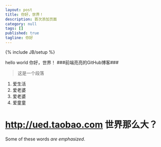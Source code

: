 ```yaml
---
layout: post
title: 你好，世界！
description: 首次添加页面
category: null
tags: []
published: true
tagline: 你好
---
```

{% include JB/setup %}

hello world
你好，世界！
###前端亮亮的GitHub博客###
>这是一个段落

1. 爱生活
2. 爱老婆
3. 爱老婆
4. 爱童童

<http://ued.taobao.com>
世界那么大？
================

Some of these words *are emphasized*.


